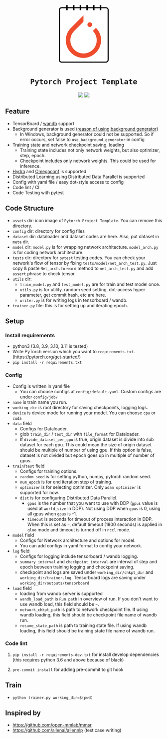 <div align="center">
    <img src="assets/icon.png"/>
    <h1><code>Pytorch Project Template</code></h1>
    <p>
        <img src="https://img.shields.io/github/license/ryul99/pytorch-project-template"/>
        <a href="https://pycqa.github.io/isort/"><img src="https://img.shields.io/badge/%20imports-isort-%231674b1?style=flat&labelColor=ef8336"/></a>
    </p>
</div>

## Feature

- TensorBoard / [wandb](https://www.wandb.com/) support
- Background generator is used ([reason of using background generator](https://github.com/IgorSusmelj/pytorch-styleguide/issues/5))
  - In Windows, background generator could not be supported. So if error occurs, set false to `use_background_generator` in config
- Training state and network checkpoint saving, loading
    - Training state includes not only network weights, but also optimizer, step, epoch.
    - Checkpoint includes only network weights. This could be used for inference. 
- [Hydra](https://hydra.cc) and [Omegaconf](https://github.com/omry/omegaconf) is supported
- Distributed Learning using Distributed Data Parallel is supported
- Config with yaml file / easy dot-style access to config
- Code lint / CI
- Code Testing with pytest

## Code Structure

- `assets` dir: icon image of `Pytorch Project Template`. You can remove this directory.
- `config` dir: directory for config files
- `dataset` dir: dataloader and dataset codes are here. Also, put dataset in `meta` dir.
- `model` dir: `model.py` is for wrapping network architecture. `model_arch.py` is for coding network architecture.
- `tests` dir: directory for `pytest` testing codes. You can check your network's flow of tensor by fixing `tests/model/net_arch_test.py`. 
Just copy & paste `Net_arch.forward` method to  `net_arch_test.py` and add `assert` phrase to check tensor.
- `utils` dir:
    - `train_model.py` and `test_model.py` are for train and test model once.
    - `utils.py` is for utility. random seed setting, dot-access hyper parameter, get commit hash, etc are here. 
    - `writer.py` is for writing logs in tensorboard / wandb.
- `trainer.py` file: this is for setting up and iterating epoch.

## Setup

### Install requirements

- python3 (3.8, 3.9, 3.10, 3.11 is tested)
- Write PyTorch version which you want to `requirements.txt`. (https://pytorch.org/get-started/)
- `pip install -r requirements.txt`

### Config

- Config is written in yaml file
    - You can choose configs at `config/default.yaml`. Custom configs are under `config/job/`
- `name` is train name you run.
- `working_dir` is root directory for saving checkpoints, logging logs.
- `device` is device mode for running your model. You can choose `cpu` or `cuda`
- `data` field
    - Configs for Dataloader.
    - glob `train_dir` / `test_dir` with `file_format` for Dataloader.
    - If `divide_dataset_per_gpu` is true, origin dataset is divide into sub dataset for each gpu. 
    This could mean the size of origin dataset should be multiple of number of using gpu.
    If this option is false, dataset is not divided but epoch goes up in multiple of number of gpus.
- `train`/`test` field
    - Configs for training options.
    - `random_seed` is for setting python, numpy, pytorch random seed.
    - `num_epoch` is for end iteration step of training.
    - `optimizer` is for selecting optimizer. Only `adam optimizer` is supported for now.
    - `dist` is for configuring Distributed Data Parallel.
        - `gpus` is the number that you want to use with DDP (`gpus` value is used at `world_size` in DDP).
        Not using DDP when `gpus` is 0, using all gpus when `gpus` is -1.
        - `timeout` is seconds for timeout of process interaction in DDP.
        When this is set as `~`, default timeout (1800 seconds) is applied in `gloo` mode and timeout is turned off in `nccl` mode.
- `model` field
    - Configs for Network architecture and options for model.
    - You can add configs in yaml format to config your network.
- `log` field
    - Configs for logging include tensorboard / wandb logging. 
    - `summary_interval` and `checkpoint_interval` are interval of step and epoch between training logging and checkpoint saving.
    - checkpoint and logs are saved under `working_dir/chkpt_dir` and `working_dir/trainer.log`. Tensorboard logs are saving under `working_dir/outputs/tensorboard`
- `load` field
    - loading from wandb server is supported
    - `wandb_load_path` is `Run path` in overview of run. If you don't want to use wandb load, this field should be `~`.
    - `network_chkpt_path` is path to network checkpoint file.
    If using wandb loading, this field should be checkpoint file name of wandb run.
    - `resume_state_path` is path to training state file.
    If using wandb loading, this field should be training state file name of wandb run.

### Code lint

1. `pip install -r requirements-dev.txt` for install develop dependencies (this requires python 3.6 and above because of black)

1. `pre-commit install` for adding pre-commit to git hook

## Train

- `python trainer.py working_dir=$(pwd)`

## Inspired by

- https://github.com/open-mmlab/mmsr
- https://github.com/allenai/allennlp (test case writing)
